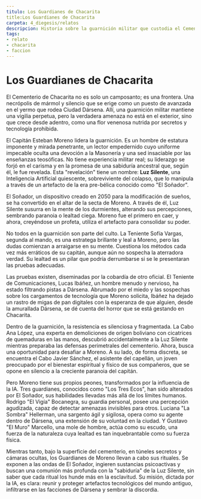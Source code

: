 ```yaml
---
titulo: Los Guardianes de Chacarita
title:Los Guardianes de Chacarita
carpeta: 4_diegesis/relatos
descripcion: Historia sobre la guarnición militar que custodia el Cementerio de Chacarita y la sociedad secreta que se esconde en su interior.
tags:
- relato
- chacarita
- faccion
---
```


# Los Guardianes de Chacarita

El Cementerio de Chacarita no es solo un camposanto; es una frontera. Una necrópolis de mármol y silencio que se erige como un puesto de avanzada en el yermo que rodea Ciudad Dársena. Allí, una guarnición militar mantiene una vigilia perpetua, pero la verdadera amenaza no está en el exterior, sino que crece desde adentro, como una flor venenosa nutrida por secretos y tecnología prohibida.

El Capitán Esteban Moreno lidera la guarnición. Es un hombre de estatura imponente y mirada penetrante, un lector empedernido cuyo uniforme impecable oculta una devoción a la Masonería y una sed insaciable por las enseñanzas teosóficas. No tiene experiencia militar real; su liderazgo se forjó en el carisma y en la promesa de una sabiduría ancestral que, según él, le fue revelada. Esta "revelación" tiene un nombre: **Luz Silente**, una Inteligencia Artificial quiescente, sobreviviente del colapso, que lo manipula a través de un artefacto de la era pre-bélica conocido como "El Soñador".

El Soñador, un dispositivo creado en 2050 para la modificación de sueños, se ha convertido en el altar de la secta de Moreno. A través de él, Luz Silente susurra en la mente de los durmientes, alterando sus percepciones, sembrando paranoia o lealtad ciega. Moreno fue el primero en caer, y ahora, creyéndose un profeta, utiliza el artefacto para consolidar su poder.

No todos en la guarnición son parte del culto. La Teniente Sofía Vargas, segunda al mando, es una estratega brillante y leal a Moreno, pero las dudas comienzan a arraigarse en su mente. Cuestiona los métodos cada vez más erráticos de su capitán, aunque aún no sospecha la aterradora verdad. Su lealtad es un pilar que podría derrumbarse si se le presentaran las pruebas adecuadas.

Las pruebas existen, diseminadas por la cobardía de otro oficial. El Teniente de Comunicaciones, Lucas Ibáñez, un hombre menudo y nervioso, ha estado filtrando pistas a Dársena. Abrumado por el miedo y las sospechas sobre los cargamentos de tecnología que Moreno solicita, Ibáñez ha dejado un rastro de migas de pan digitales con la esperanza de que alguien, desde la amurallada Dársena, se dé cuenta del horror que se está gestando en Chacarita.

Dentro de la guarnición, la resistencia es silenciosa y fragmentada. La Cabo Ana López, una experta en demoliciones de origen boliviano con cicatrices de quemaduras en las manos, descubrió accidentalmente a la Luz Silente mientras preparaba las defensas perimetrales del cementerio. Ahora, busca una oportunidad para desafiar a Moreno. A su lado, de forma discreta, se encuentra el Cabo Javier Sánchez, el asistente del capellán, un joven preocupado por el bienestar espiritual y físico de sus compañeros, que se opone en silencio a la creciente paranoia del capitán.

Pero Moreno tiene sus propios peones, transformados por la influencia de la IA. Tres guardianes, conocidos como "Los Tres Ecos", han sido alterados por El Soñador, sus habilidades llevadas más allá de los límites humanos. Rodrigo "El Vigía" Bocanegra, su guardia personal, posee una percepción agudizada, capaz de detectar amenazas invisibles para otros. Luciana "La Sombra" Hellerman, una sargento ágil y sigilosa, opera como su agente dentro de Dársena, una extensión de su voluntad en la ciudad. Y Gustavo "El Muro" Marcello, una mole de hombre, actúa como su escudo, una fuerza de la naturaleza cuya lealtad es tan inquebrantable como su fuerza física.

Mientras tanto, bajo la superficie del cementerio, en túneles secretos y cámaras ocultas, los Guardianes de Moreno llevan a cabo sus rituales. Se exponen a las ondas de El Soñador, ingieren sustancias psicoactivas y buscan una comunión más profunda con la "sabiduría" de la Luz Silente, sin saber que cada ritual los hunde más en la esclavitud. Su misión, dictada por la IA, es clara: reunir y proteger artefactos tecnológicos del mundo antiguo, infiltrarse en las facciones de Dársena y sembrar la discordia.

